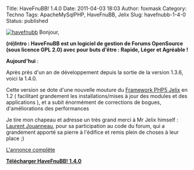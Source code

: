 Title: HaveFnuBB! 1.4.0
Date: 2011-04-03 18:03
Author: foxmask
Category: Techno
Tags: ApacheMySqlPHP, HaveFnuBB, Jelix
Slug: havefnubb-1-4-0
Status: published

[![havefnubb](/static/2011/04/havefnubb.png "havefnubb")](/static/2011/04/havefnubb.png)
Bonjour,

**(ré)Intro : HaveFnuBB est un logiciel de gestion de Forums OpenSource
(sous licence GPL 2.0) avec pour buts d'être : Rapide, Léger et Agréable
!**

**Aujourd'hui** :

Après près d'un an de développement depuis la sortie de la version
1.3.6, voici la 1.4.0.

Cette version se dote d'une nouvelle mouture du [Framework PHP5
Jelix](http://jelix.org/) en 1.2 ( facilitant grandement les
installations/mises à jour des modules et des applications ), et a subit
énormément de corrections de bogues, d'améliorations des performances

Je tire mon chapeau et adresse un très grand merci à Mr Jelix himself :
[Laurent Jouanneau](http://ljouanneau.com/blog/), pour sa participation
au code du forum, qui a grandement apporté sa pierre à l'édifice et
remis plein de choses à leur place ;)

[L'annonce
complète](http://www.havefnubb.org/forums/forum/4-dernieres-versions/posts/278-278-havefnubb-1-4-0)

**[Télécharger HaveFnuBB!
1.4.0](http://www.havefnubb.org/downloads/downloads_files/havefnubb-1-4-0)**

